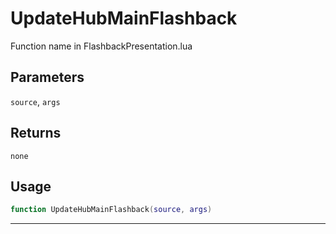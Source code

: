 # UpdateHubMainFlashback
Function name in FlashbackPresentation.lua
## Parameters
`source`, `args`
## Returns
`none`
## Usage
```lua
function UpdateHubMainFlashback(source, args)
```
---
